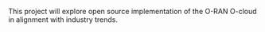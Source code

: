 This project will explore open source implementation of the O-RAN O-cloud in alignment with industry trends.

